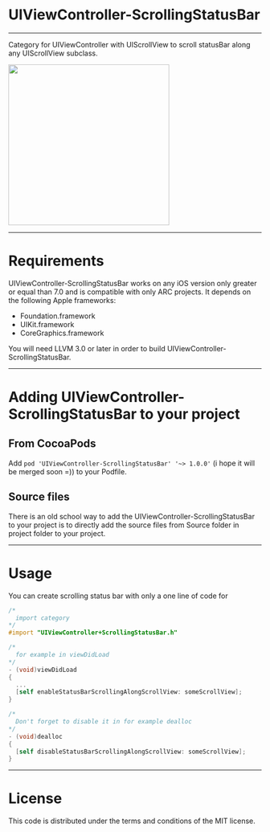 UIViewController-ScrollingStatusBar
=============
-------------

Category for UIViewController with UIScrollView to scroll statusBar along any UIScrollView subclass.

<img src="https://dl.dropboxusercontent.com/u/25847340/UIViewController-ScrollingStatusBar/demo.gif" width="320" />

------------
Requirements
============

UIViewController-ScrollingStatusBar works on any iOS version only greater or equal than 7.0 and is compatible with only ARC projects. It depends on the following Apple frameworks:

* Foundation.framework
* UIKit.framework
* CoreGraphics.framework

You will need LLVM 3.0 or later in order to build UIViewController-ScrollingStatusBar. 

------------------------------------
Adding UIViewController-ScrollingStatusBar to your project
====================================

From CocoaPods
------------

Add `pod 'UIViewController-ScrollingStatusBar' '~> 1.0.0'` (i hope it will be merged soon =)) to your Podfile.

Source files
------------

There is an old school way to add the UIViewController-ScrollingStatusBar to your project is to directly add the source files from Source folder in project folder to your project.

-----
Usage
=====

You can create scrolling status bar with only a one line of code for 
```objective-c
/*
  import category
*/
#import "UIViewController+ScrollingStatusBar.h"

/*
  for example in viewDidLoad
*/
- (void)viewDidLoad
{
  ...
  [self enableStatusBarScrollingAlongScrollView: someScrollView];
} 

/*
  Don't forget to disable it in for example dealloc
*/
- (void)dealloc
{
  [self disableStatusBarScrollingAlongScrollView: someScrollView];
}

```

-------
License
=======

This code is distributed under the terms and conditions of the MIT license. 
